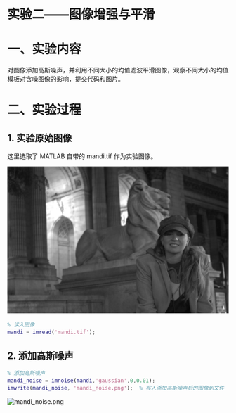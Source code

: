 # 实验二——图像增强与平滑

# 一、实验内容

对图像添加高斯噪声，并利用不同大小的均值滤波平滑图像，观察不同大小的均值模板对含噪图像的影响，提交代码和图片。

# 二、实验过程

## 1. 实验原始图像

这里选取了 MATLAB 自带的 mandi.tif 作为实验图像。

![mandi.tif](./mandi.png "mandi.tif")

```matlab
% 读入图像
mandi = imread('mandi.tif');
```

## 2. 添加高斯噪声

```matlab
% 添加高斯噪声
mandi_noise = imnoise(mandi,'gaussian',0,0.01);
imwrite(mandi_noise, 'mandi_noise.png');  % 写入添加高斯噪声后的图像到文件
```

![mandi_noise.png](./mandi_noise.png "mandi_noise.png")

